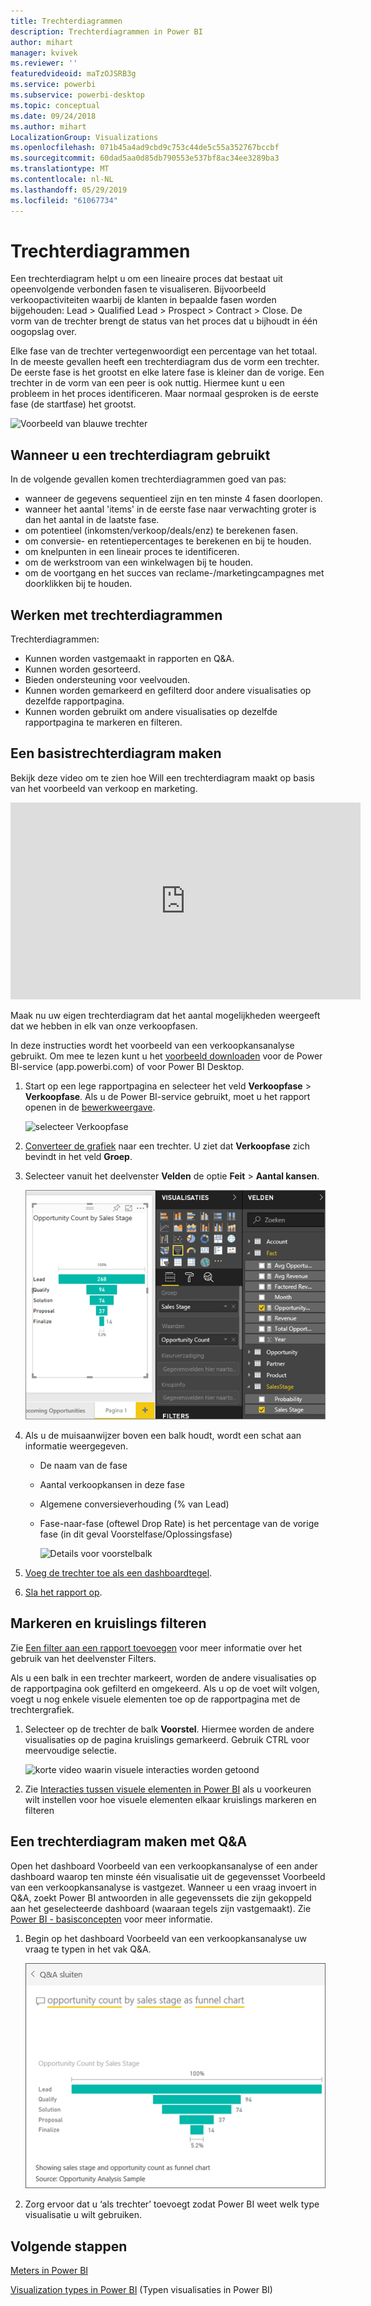 ```yaml
---
title: Trechterdiagrammen
description: Trechterdiagrammen in Power BI
author: mihart
manager: kvivek
ms.reviewer: ''
featuredvideoid: maTzOJSRB3g
ms.service: powerbi
ms.subservice: powerbi-desktop
ms.topic: conceptual
ms.date: 09/24/2018
ms.author: mihart
LocalizationGroup: Visualizations
ms.openlocfilehash: 071b45a4ad9cbd9c753c44de5c55a352767bccbf
ms.sourcegitcommit: 60dad5aa0d85db790553e537bf8ac34ee3289ba3
ms.translationtype: MT
ms.contentlocale: nl-NL
ms.lasthandoff: 05/29/2019
ms.locfileid: "61067734"
---
```

# <a name="funnel-charts"></a>Trechterdiagrammen
Een trechterdiagram helpt u om een lineaire proces dat bestaat uit opeenvolgende verbonden fasen te visualiseren. Bijvoorbeeld verkoopactiviteiten waarbij de klanten in bepaalde fasen worden bijgehouden: Lead \> Qualified Lead \> Prospect \> Contract \> Close.  De vorm van de trechter brengt de status van het proces dat u bijhoudt in één oogopslag over.

Elke fase van de trechter vertegenwoordigt een percentage van het totaal. In de meeste gevallen heeft een trechterdiagram dus de vorm een trechter. De eerste fase is het grootst en elke latere fase is kleiner dan de vorige.  Een trechter in de vorm van een peer is ook nuttig. Hiermee kunt u een probleem in het proces identificeren.  Maar normaal gesproken is de eerste fase (de startfase) het grootst.

![Voorbeeld van blauwe trechter](media/power-bi-visualization-funnel-charts/funnelplain.png)

## <a name="when-to-use-a-funnel-chart"></a>Wanneer u een trechterdiagram gebruikt
In de volgende gevallen komen trechterdiagrammen goed van pas:

* wanneer de gegevens sequentieel zijn en ten minste 4 fasen doorlopen.
* wanneer het aantal 'items' in de eerste fase naar verwachting groter is dan het aantal in de laatste fase.
* om potentieel (inkomsten/verkoop/deals/enz) te berekenen fasen.
* om conversie- en retentiepercentages te berekenen en bij te houden.
* om knelpunten in een lineair proces te identificeren.
* om de werkstroom van een winkelwagen bij te houden.
* om de voortgang en het succes van reclame-/marketingcampagnes met doorklikken bij te houden.

## <a name="working-with-funnel-charts"></a>Werken met trechterdiagrammen
Trechterdiagrammen:

* Kunnen worden vastgemaakt in rapporten en Q&A.
* Kunnen worden gesorteerd.
* Bieden ondersteuning voor veelvouden.
* Kunnen worden gemarkeerd en gefilterd door andere visualisaties op dezelfde rapportpagina.
* Kunnen worden gebruikt om andere visualisaties op dezelfde rapportpagina te markeren en filteren.

## <a name="create-a-basic-funnel-chart"></a>Een basistrechterdiagram maken
Bekijk deze video om te zien hoe Will een trechterdiagram maakt op basis van het voorbeeld van verkoop en marketing.

<iframe width="560" height="315" src="https://www.youtube.com/embed/qKRZPBnaUXM" frameborder="0" allow="autoplay; encrypted-media" allowfullscreen></iframe>


Maak nu uw eigen trechterdiagram dat het aantal mogelijkheden weergeeft dat we hebben in elk van onze verkoopfasen.

In deze instructies wordt het voorbeeld van een verkoopkansanalyse gebruikt. Om mee te lezen kunt u het [voorbeeld downloaden](../sample-datasets.md) voor de Power BI-service (app.powerbi.com) of voor Power BI Desktop.   

1. Start op een lege rapportpagina en selecteer het veld **Verkoopfase** \> **Verkoopfase**. Als u de Power BI-service gebruikt, moet u het rapport openen in de [bewerkweergave](../service-interact-with-a-report-in-editing-view.md).
   
    ![selecteer Verkoopfase](media/power-bi-visualization-funnel-charts/funnelselectfield_new.png)
2. [Converteer de grafiek](power-bi-report-change-visualization-type.md) naar een trechter. U ziet dat **Verkoopfase** zich bevindt in het veld **Groep**. 
3. Selecteer vanuit het deelvenster **Velden** de optie **Feit** \> **Aantal kansen**.
   
    ![de trechtergrafiek bouwen](media/power-bi-visualization-funnel-charts/power-bi-funnel.png)
4. Als u de muisaanwijzer boven een balk houdt, wordt een schat aan informatie weergegeven.
   
   * De naam van de fase
   * Aantal verkoopkansen in deze fase
   * Algemene conversieverhouding (% van Lead) 
   * Fase-naar-fase (oftewel Drop Rate) is het percentage van de vorige fase (in dit geval Voorstelfase/Oplossingsfase)
     
     ![Details voor voorstelbalk](media/power-bi-visualization-funnel-charts/funnelhover_new.png)
5. [Voeg de trechter toe als een dashboardtegel](../service-dashboard-tiles.md). 
6. [Sla het rapport op](../service-report-save.md).

## <a name="highlighting-and-cross-filtering"></a>Markeren en kruislings filteren
Zie [Een filter aan een rapport toevoegen](../power-bi-report-add-filter.md) voor meer informatie over het gebruik van het deelvenster Filters.

Als u een balk in een trechter markeert, worden de andere visualisaties op de rapportpagina ook gefilterd en omgekeerd. Als u op de voet wilt volgen, voegt u nog enkele visuele elementen toe op de rapportpagina met de trechtergrafiek.

1. Selecteer op de trechter de balk **Voorstel**. Hiermee worden de andere visualisaties op de pagina kruislings gemarkeerd. Gebruik CTRL voor meervoudige selectie.
   
   ![korte video waarin visuele interacties worden getoond](media/power-bi-visualization-funnel-charts/funnelchartnoowl.gif)
2. Zie [Interacties tussen visuele elementen in Power BI](../service-reports-visual-interactions.md) als u voorkeuren wilt instellen voor hoe visuele elementen elkaar kruislings markeren en filteren

## <a name="create-a-funnel-chart-using-qa"></a>Een trechterdiagram maken met Q&A
Open het dashboard Voorbeeld van een verkoopkansanalyse of een ander dashboard waarop ten minste één visualisatie uit de gegevensset Voorbeeld van een verkoopkansanalyse is vastgezet.  Wanneer u een vraag invoert in Q&A, zoekt Power BI antwoorden in alle gegevenssets die zijn gekoppeld aan het geselecteerde dashboard (waaraan tegels zijn vastgemaakt). Zie [Power BI - basisconcepten](../service-basic-concepts.md) voor meer informatie.

1. Begin op het dashboard Voorbeeld van een verkoopkansanalyse uw vraag te typen in het vak Q&A.
   
   ![vraagvak- en trechterdiagrammen](media/power-bi-visualization-funnel-charts/power-bi-qna.png)
   
2. Zorg ervoor dat u ‘als trechter’ toevoegt zodat Power BI weet welk type visualisatie u wilt gebruiken.

## <a name="next-steps"></a>Volgende stappen

[Meters in Power BI](power-bi-visualization-radial-gauge-charts.md)

[Visualization types in Power BI](power-bi-visualization-types-for-reports-and-q-and-a.md) (Typen visualisaties in Power BI)
